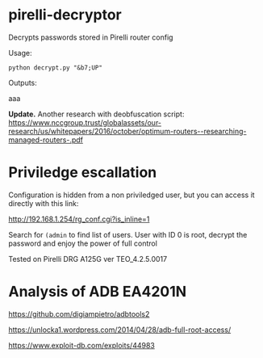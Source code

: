 # pirelli-decryptor

Decrypts passwords stored in Pirelli router config

Usage:

`python decrypt.py "&b7;UP"`

Outputs:

aaa

**Update.** Another research with deobfuscation script: https://www.nccgroup.trust/globalassets/our-research/us/whitepapers/2016/october/optimum-routers--researching-managed-routers-.pdf

# Priviledge escallation

Configuration is hidden from a non priviledged user, but you can access it directly with this link:

http://192.168.1.254/rg_conf.cgi?is_inline=1

Search for `(admin` to find list of users. User with ID 0 is root, decrypt the password and enjoy the power of full control

Tested on Pirelli DRG A125G ver TEO_4.2.5.0017	

# Analysis of ADB EA4201N

https://github.com/digiampietro/adbtools2

https://unlocka1.wordpress.com/2014/04/28/adb-full-root-access/

https://www.exploit-db.com/exploits/44983

